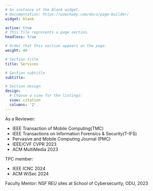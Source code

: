 ```yaml
---
# An instance of the Blank widget.
# Documentation: https://wowchemy.com/docs/page-builder/
widget: blank

active: true
# This file represents a page section.
headless: true

# Order that this section appears on the page.
weight: 40

# Section title
title: Services

# Section subtitle
subtitle: 

# Section design
design:
  # Choose a view for the listings:
  view: citation
  columns: '2'
---
```


As a Reviewer:
- IEEE Transaction of Mobile Computing(TMC)
- IEEE Transactions on Information Forensics & Security(T-IFS)
- Pervasive and Mobile Computing Journal (PMC)
- IEEE/CVF CVPR 2023
- ACM MultiMedia 2023

TPC member:
- IEEE ICNC 2024
- ACM WiSec 2024

Faculty Mentor: NSF REU sites at School of Cybersecurity, ODU, 2023
